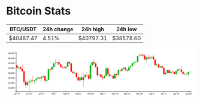 # Bitcoin Stats

BTC/USDT|24h change|24h high|24h low|
|---|---|---|---|
|$40487.47|4.51%|$40797.31|$38578.60|

<img src="./chart.svg">
